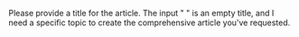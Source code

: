 Please provide a title for the article. The input " " is an empty title, and I need a specific topic to create the comprehensive article you've requested.
